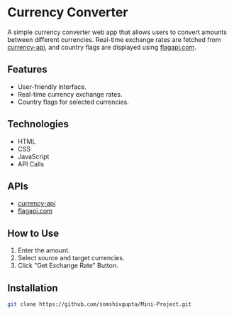 # Currency Converter
A simple currency converter web app that allows users to convert amounts between different currencies. Real-time exchange rates are fetched from [currency-api](https://cdn.jsdelivr.net/gh/fawazahmed0/currency-api@1/latest/currencies/eur/jpy.json), and country flags are displayed using [flagapi.com]("https://flagsapi.com/BE/flat/64.png).


## Features
- User-friendly interface.  
- Real-time currency exchange rates.  
- Country flags for selected currencies.  


## Technologies
- HTML  
- CSS  
- JavaScript
- API Calls  


## APIs
- [currency-api](https://cdn.jsdelivr.net/gh/fawazahmed0/currency-api@1/latest/currencies/eur/jpy.json)  
- [flagapi.com]("https://flagsapi.com/BE/flat/64.png)  


## How to Use
1. Enter the amount.  
2. Select source and target currencies.  
3. Click "Get Exchange Rate" Button.    


## Installation
```bash
git clone https://github.com/somshivgupta/Mini-Project.git
